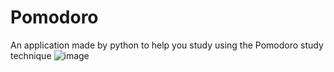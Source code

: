 # Pomodoro
An application made by python to help you study using the Pomodoro study technique
![image](https://github.com/user-attachments/assets/2f528465-51c7-495a-a32c-7a1ce589b6a6)
